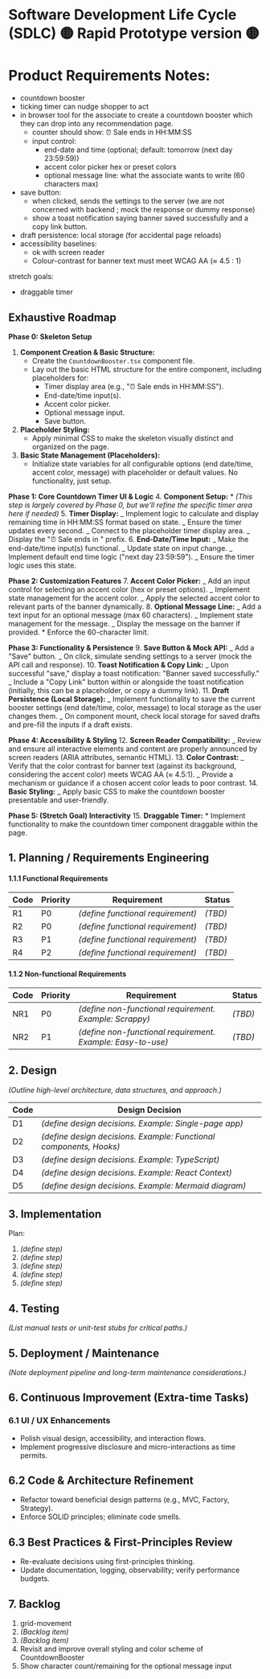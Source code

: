 # Software Development Life Cycle (SDLC) 🟡 Rapid Prototype version 🟡

# Product Requirements Notes:

- countdown booster
- ticking timer can nudge shopper to act
- in browser tool for the associate to create a countdown booster which they can drop into any recommendation page.
  - counter should show: ⏰ Sale ends in HH:MM:SS
  - input control:
    - end-date and time (optional; default: tomorrow (next day 23:59:59))
    - accent color picker hex or preset colors
    - optional message line: what the associate wants to write (60 characters max)
- save button:
  - when clicked, sends the settings to the server (we are not concerned with backend ; mock the response or dummy response)
  - show a toast notification saying banner saved successfully and a copy link button.
- draft persistence: local storage (for accidental page reloads)
- accessibility baselines:
  - ok with screen reader
  - Colour-contrast for banner text must meet WCAG AA (≈ 4.5 : 1)

stretch goals:

- draggable timer

## Exhaustive Roadmap

**Phase 0: Skeleton Setup**

1.  **Component Creation & Basic Structure:**
    - Create the `CountdownBooster.tsx` component file.
    - Lay out the basic HTML structure for the entire component, including placeholders for:
      - Timer display area (e.g., "⏰ Sale ends in HH:MM:SS").
      - End-date/time input(s).
      - Accent color picker.
      - Optional message input.
      - Save button.
2.  **Placeholder Styling:**
    - Apply minimal CSS to make the skeleton visually distinct and organized on the page.
3.  **Basic State Management (Placeholders):**
    - Initialize state variables for all configurable options (end date/time, accent color, message) with placeholder or default values. No functionality, just setup.

**Phase 1: Core Countdown Timer UI & Logic** 4. **Component Setup:** \* _(This step is largely covered by Phase 0, but we'll refine the specific timer area here if needed)_ 5. **Timer Display:**
_ Implement logic to calculate and display remaining time in HH:MM:SS format based on state.
_ Ensure the timer updates every second.
_ Connect to the placeholder timer display area.
_ Display the "⏰ Sale ends in " prefix. 6. **End-Date/Time Input:**
_ Make the end-date/time input(s) functional.
_ Update state on input change.
_ Implement default end time logic ("next day 23:59:59").
_ Ensure the timer logic uses this state.

**Phase 2: Customization Features** 7. **Accent Color Picker:**
_ Add an input control for selecting an accent color (hex or preset options).
_ Implement state management for the accent color.
_ Apply the selected accent color to relevant parts of the banner dynamically. 8. **Optional Message Line:**
_ Add a text input for an optional message (max 60 characters).
_ Implement state management for the message.
_ Display the message on the banner if provided. \* Enforce the 60-character limit.

**Phase 3: Functionality & Persistence** 9. **Save Button & Mock API:**
_ Add a "Save" button.
_ On click, simulate sending settings to a server (mock the API call and response). 10. **Toast Notification & Copy Link:**
_ Upon successful "save," display a toast notification: "Banner saved successfully."
_ Include a "Copy Link" button within or alongside the toast notification (initially, this can be a placeholder, or copy a dummy link). 11. **Draft Persistence (Local Storage):**
_ Implement functionality to save the current booster settings (end date/time, color, message) to local storage as the user changes them.
_ On component mount, check local storage for saved drafts and pre-fill the inputs if a draft exists.

**Phase 4: Accessibility & Styling** 12. **Screen Reader Compatibility:**
_ Review and ensure all interactive elements and content are properly announced by screen readers (ARIA attributes, semantic HTML). 13. **Color Contrast:**
_ Verify that the color contrast for banner text (against its background, considering the accent color) meets WCAG AA (≈ 4.5:1).
_ Provide a mechanism or guidance if a chosen accent color leads to poor contrast. 14. **Basic Styling:**
_ Apply basic CSS to make the countdown booster presentable and user-friendly.

**Phase 5: (Stretch Goal) Interactivity** 15. **Draggable Timer:** \* Implement functionality to make the countdown timer component draggable within the page.

## 1. Planning / Requirements Engineering

#### 1.1.1 Functional Requirements

| Code | Priority | Requirement                       | Status  |
| ---- | -------- | --------------------------------- | ------- |
| R1   | P0       | _(define functional requirement)_ | _(TBD)_ |
| R2   | P0       | _(define functional requirement)_ | _(TBD)_ |
| R3   | P1       | _(define functional requirement)_ | _(TBD)_ |
| R4   | P2       | _(define functional requirement)_ | _(TBD)_ |

#### 1.1.2 Non-functional Requirements

| Code | Priority | Requirement                                                 | Status  |
| ---- | -------- | ----------------------------------------------------------- | ------- |
| NR1  | P0       | _(define non-functional requirement. Example: Scrappy)_     | _(TBD)_ |
| NR2  | P1       | _(define non-functional requirement. Example: Easy-to-use)_ | _(TBD)_ |

## 2. Design

_(Outline high-level architecture, data structures, and approach.)_

| Code | Design Decision                                                    |
| ---- | ------------------------------------------------------------------ |
| D1   | _(define design decisions. Example: Single-page app)_              |
| D2   | _(define design decisions. Example: Functional components, Hooks)_ |
| D3   | _(define design decisions. Example: TypeScript)_                   |
| D4   | _(define design decisions. Example: React Context)_                |
| D5   | _(define design decisions. Example: Mermaid diagram)_              |

## 3. Implementation

Plan:

1. _(define step)_
2. _(define step)_
3. _(define step)_
4. _(define step)_
5. _(define step)_

## 4. Testing

_(List manual tests or unit-test stubs for critical paths.)_

## 5. Deployment / Maintenance

_(Note deployment pipeline and long-term maintenance considerations.)_

## 6. Continuous Improvement (Extra-time Tasks)

### 6.1 UI / UX Enhancements

- Polish visual design, accessibility, and interaction flows.
- Implement progressive disclosure and micro-interactions as time permits.

## 6.2 Code & Architecture Refinement

- Refactor toward beneficial design patterns (e.g., MVC, Factory, Strategy).
- Enforce SOLID principles; eliminate code smells.

## 6.3 Best Practices & First-Principles Review

- Re-evaluate decisions using first-principles thinking.
- Update documentation, logging, observability; verify performance budgets.

## 7. Backlog

1. grid-movement
2. _(Backlog item)_
3. _(Backlog item)_
4. Revisit and improve overall styling and color scheme of CountdownBooster
5. Show character count/remaining for the optional message input
